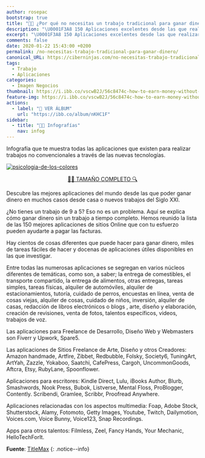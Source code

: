 ```yaml
---
author: rosepac
bootstrap: true
title: "👨‍🎨 ¿Por qué no necesitas un trabajo tradicional para ganar dinero?"
description: "\U0001F3A8 150 Aplicaciones excelentes desde las que realizar tu trabajo bajo una situación diferente"
excerpt: "\U0001F3A8 150 Aplicaciones excelentes desde las que realizar tu trabajo bajo una situación diferente"
comments: false
date: 2020-01-22 15:43:00 +0200
permalink: /no-necesitas-trabajo-tradicional-para-ganar-dinero/
canonical_URL: https://ciberninjas.com/no-necesitas-trabajo-tradicional-para-ganar-dinero/
tags:
  - Trabajo
  - Aplicaciones
categories:
  - Imagen Negocios
thumbnail: https://i.ibb.co/vscwB2J/56c8474c-how-to-earn-money-without-traditional-job-3-compressed.png
feature-img: https://i.ibb.co/vscwB2J/56c8474c-how-to-earn-money-without-traditional-job-3-compressed.png
actions:
  - label: "📸 VER ÁLBUM"
    url: "https://ibb.co/album/nKHC1F"
sidebar:
  - title: "👨‍🎨 Infografías"
    nav: infog
---
```


Infografía que te muestra todas las aplicaciones que existen para realizar trabajos no convencionales a través de las nuevas tecnologías.

<a href="https://ibb.co/ZHfLJyh"><img src="https://i.ibb.co/vscwB2J/56c8474c-how-to-earn-money-without-traditional-job-3-compressed.png" alt="psicologia-de-los-colores" border="0" /></a>

<center><a href="https://ibb.co/ZHfLJyh" class="btn btn--success btn--large" title="Aplicaciones excelentes desde las que realizar tu trabajo bajo una situación diferente | Visto en Ciberninjas">🕵️‍♀️ TAMAÑO COMPLETO 🔍</a></center>

Descubre las mejores aplicaciones del mundo desde las que poder ganar dinero en muchos casos desde casa o nuevos trabajos del Siglo XXI. 

¿No tienes un trabajo de 9 a 5? Eso no es un problema. Aquí se explica cómo ganar dinero sin un trabajo a tiempo completo. Hemos reunido la lista de las 150 mejores aplicaciones de sitios Online que con tu esfuerzo pueden ayudarte a pagar las facturas.

Hay cientos de cosas diferentes que puede hacer para ganar dinero, miles de tareas fáciles de hacer y docenas de aplicaciones útiles disponibles en las que investigar.

Entre todas las numerosas aplicaciones se segregan en varios núcleos diferentes de temáticas, como son, a saber; la entrega de comestibles, el transporte compartido, la entrega de alimentos, otras entregas, tareas simples, tareas físicas, alquiler de automóviles, alquiler de estacionamientos, tutoría, cuidado de perros, encuestas en línea, venta de cosas viejas, alquiler de cosas, cuidado de niños, inversión, alquiler de casas, redacción de libros electrónicos o blogs , arte, diseño y elaboración, creación de revisiones, venta de fotos, talentos específicos, videos, trabajos de voz.

Las aplicaciones para Freelance de Desarrollo, Diseño Web y Webmasters son Fiverr y Upwork, Spare5.

Las aplicaciones de Sitios Freelance de Arte, Diseño y otros Creadores: Amazon handmade, Artfire, Zibbet, Redbubble, Folsky, Society6, TuningArt, ArtYah, Zazzle, Yokaboo, Saatchi, CafePress, Cargoh, UncommonGoods, Aftcra, Etsy, RubyLane, Spoonflower.

Aplicaciones para escritores: Kindle Direct, Lulu, iBooks Author, Blurb, Smashwords, Nook Press, Bubok, Listverse, Mental Floss, ProBlogger, Contently. Scribendi, Gramlee, Scribbr, Proofread Anywhere.

Aplicaciones relacionadas con los aspectos multimedia: Foap, Adobe Stock, Shutterstock, Alamy, Fotomoto, Getty Images, Youtube, Twitch, Dailymotion, Voices.com, Voice Bunny, Voice123, Snap Recordings.

Apps para otros talentos: Filmless, Zeel, Fancy Hands, Your Mechanic, HelloTechForIt.

<!-- Fuente -->
**Fuente**: [TitleMax](https://www.titlemax.com/discovery-center/personal-finance/40-easy-ways-to-make-money/)
{: .notice--info}